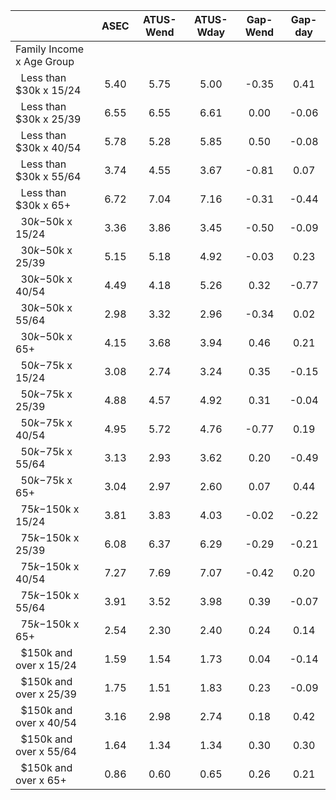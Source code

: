 
|                      |         ASEC |    ATUS-Wend |    ATUS-Wday |     Gap-Wend |      Gap-day |
| -------------------- | :----------: | :----------: | :----------: | :----------: | :----------: |
| Family Income x Age Group |              |              |              |              |              |
| &nbsp;&nbsp;Less than $30k x 15/24 |         5.40 |         5.75 |         5.00 |        -0.35 |         0.41 |
| &nbsp;&nbsp;Less than $30k x 25/39 |         6.55 |         6.55 |         6.61 |         0.00 |        -0.06 |
| &nbsp;&nbsp;Less than $30k x 40/54 |         5.78 |         5.28 |         5.85 |         0.50 |        -0.08 |
| &nbsp;&nbsp;Less than $30k x 55/64 |         3.74 |         4.55 |         3.67 |        -0.81 |         0.07 |
| &nbsp;&nbsp;Less than $30k x 65+ |         6.72 |         7.04 |         7.16 |        -0.31 |        -0.44 |
| &nbsp;&nbsp;$30k-$50k x 15/24 |         3.36 |         3.86 |         3.45 |        -0.50 |        -0.09 |
| &nbsp;&nbsp;$30k-$50k x 25/39 |         5.15 |         5.18 |         4.92 |        -0.03 |         0.23 |
| &nbsp;&nbsp;$30k-$50k x 40/54 |         4.49 |         4.18 |         5.26 |         0.32 |        -0.77 |
| &nbsp;&nbsp;$30k-$50k x 55/64 |         2.98 |         3.32 |         2.96 |        -0.34 |         0.02 |
| &nbsp;&nbsp;$30k-$50k x 65+ |         4.15 |         3.68 |         3.94 |         0.46 |         0.21 |
| &nbsp;&nbsp;$50k-$75k x 15/24 |         3.08 |         2.74 |         3.24 |         0.35 |        -0.15 |
| &nbsp;&nbsp;$50k-$75k x 25/39 |         4.88 |         4.57 |         4.92 |         0.31 |        -0.04 |
| &nbsp;&nbsp;$50k-$75k x 40/54 |         4.95 |         5.72 |         4.76 |        -0.77 |         0.19 |
| &nbsp;&nbsp;$50k-$75k x 55/64 |         3.13 |         2.93 |         3.62 |         0.20 |        -0.49 |
| &nbsp;&nbsp;$50k-$75k x 65+ |         3.04 |         2.97 |         2.60 |         0.07 |         0.44 |
| &nbsp;&nbsp;$75k-$150k x 15/24 |         3.81 |         3.83 |         4.03 |        -0.02 |        -0.22 |
| &nbsp;&nbsp;$75k-$150k x 25/39 |         6.08 |         6.37 |         6.29 |        -0.29 |        -0.21 |
| &nbsp;&nbsp;$75k-$150k x 40/54 |         7.27 |         7.69 |         7.07 |        -0.42 |         0.20 |
| &nbsp;&nbsp;$75k-$150k x 55/64 |         3.91 |         3.52 |         3.98 |         0.39 |        -0.07 |
| &nbsp;&nbsp;$75k-$150k x 65+ |         2.54 |         2.30 |         2.40 |         0.24 |         0.14 |
| &nbsp;&nbsp;$150k and over x 15/24 |         1.59 |         1.54 |         1.73 |         0.04 |        -0.14 |
| &nbsp;&nbsp;$150k and over x 25/39 |         1.75 |         1.51 |         1.83 |         0.23 |        -0.09 |
| &nbsp;&nbsp;$150k and over x 40/54 |         3.16 |         2.98 |         2.74 |         0.18 |         0.42 |
| &nbsp;&nbsp;$150k and over x 55/64 |         1.64 |         1.34 |         1.34 |         0.30 |         0.30 |
| &nbsp;&nbsp;$150k and over x 65+ |         0.86 |         0.60 |         0.65 |         0.26 |         0.21 |

